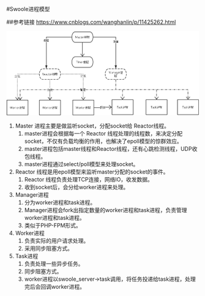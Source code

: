 #Swoole进程模型

##参考链接
https://www.cnblogs.com/wanghanlin/p/11425262.html

![avatar](../img/img_3.png)

1. Master 进程主要是做监听socket，分配socket给 Reactor线程。
   1. master进程会根据每一个 Reactor 线程处理的线程数，来决定分配 socket，不仅有负载均衡的作用，也解决了epoll模型的惊群效应。
   2. master进程包括master线程和Reactor线程，还有心跳检测线程，UDP收包线程。
   3. master进程通过select/poll模型来处理socket。
2. Reactor 线程是用epoll模型来监听master分配的socket的事件。
   1. Reactor 线程负责处理TCP连接，网络IO，收发数据。
   2. 收到socket后，会分给worker进程来处理。
3. Manager进程
   1. 分为worker进程和task进程。
   2. Manager进程会fork出指定数量的worker进程和task进程，负责管理worker进程和task进程。
   3. 类似于PHP-FPM形式。
4. Worker进程
   1. 负责实际的用户请求处理。
   2. 采用同步阻塞方式。
5. Task进程
   1. 负责处理一些异步任务。
   2. 同步阻塞方式。
   3. worker进程以swoole_server->task调用，将任务投递给task进程，处理完后会回调worker进程。
